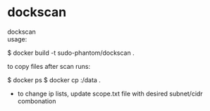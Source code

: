 # dockscan
dockscan  
usage:

$ docker build -t sudo-phantom/dockscan .

to copy files after scan runs:

$ docker ps
$ docker cp <container-id>:/data .
  
  - to change ip lists, update scope.txt file with desired subnet/cidr combonation
